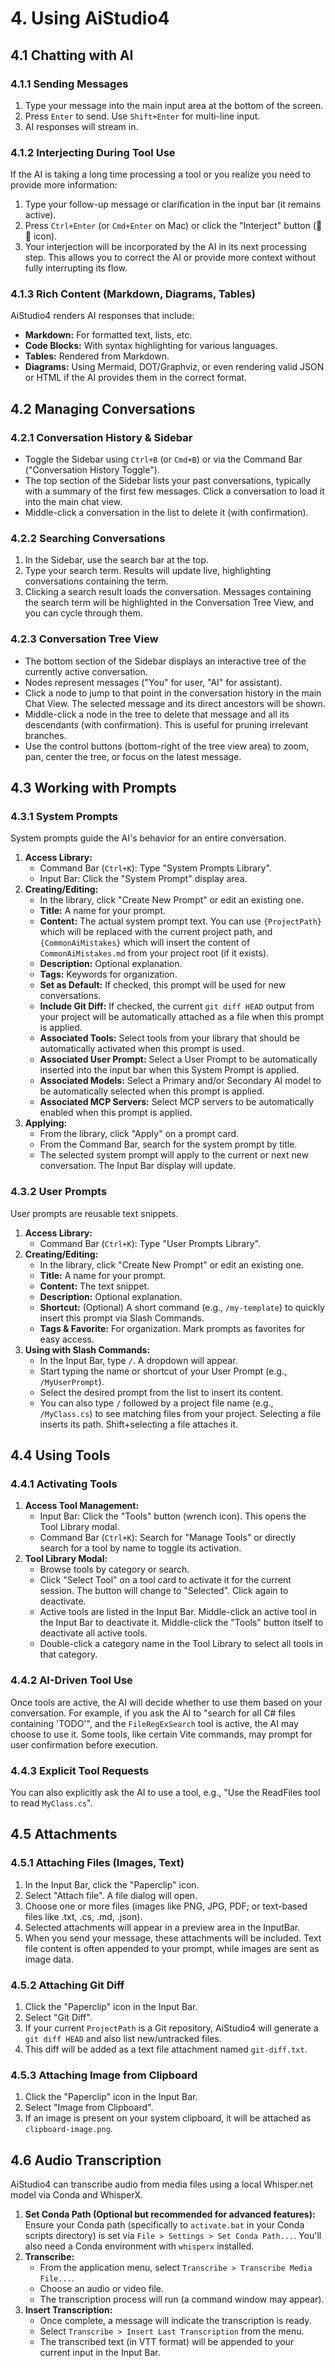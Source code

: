 ﻿# 4. Using AiStudio4

## 4.1 Chatting with AI

### 4.1.1 Sending Messages
1.  Type your message into the main input area at the bottom of the screen.
2.  Press `Enter` to send. Use `Shift+Enter` for multi-line input.
3.  AI responses will stream in.

### 4.1.2 Interjecting During Tool Use
If the AI is taking a long time processing a tool or you realize you need to provide more information:
1.  Type your follow-up message or clarification in the input bar (it remains active).
2.  Press `Ctrl+Enter` (or `Cmd+Enter` on Mac) or click the "Interject" button (💬➕ icon).
3.  Your interjection will be incorporated by the AI in its next processing step. This allows you to correct the AI or provide more context without fully interrupting its flow.

### 4.1.3 Rich Content (Markdown, Diagrams, Tables)
AiStudio4 renders AI responses that include:
*   **Markdown:** For formatted text, lists, etc.
*   **Code Blocks:** With syntax highlighting for various languages.
*   **Tables:** Rendered from Markdown.
*   **Diagrams:** Using Mermaid, DOT/Graphviz, or even rendering valid JSON or HTML if the AI provides them in the correct format.

## 4.2 Managing Conversations

### 4.2.1 Conversation History & Sidebar
*   Toggle the Sidebar using `Ctrl+B` (or `Cmd+B`) or via the Command Bar ("Conversation History Toggle").
*   The top section of the Sidebar lists your past conversations, typically with a summary of the first few messages. Click a conversation to load it into the main chat view.
*   Middle-click a conversation in the list to delete it (with confirmation).

### 4.2.2 Searching Conversations
1.  In the Sidebar, use the search bar at the top.
2.  Type your search term. Results will update live, highlighting conversations containing the term.
3.  Clicking a search result loads the conversation. Messages containing the search term will be highlighted in the Conversation Tree View, and you can cycle through them.

### 4.2.3 Conversation Tree View
*   The bottom section of the Sidebar displays an interactive tree of the currently active conversation.
*   Nodes represent messages ("You" for user, "AI" for assistant).
*   Click a node to jump to that point in the conversation history in the main Chat View. The selected message and its direct ancestors will be shown.
*   Middle-click a node in the tree to delete that message and all its descendants (with confirmation). This is useful for pruning irrelevant branches.
*   Use the control buttons (bottom-right of the tree view area) to zoom, pan, center the tree, or focus on the latest message.

## 4.3 Working with Prompts

### 4.3.1 System Prompts
System prompts guide the AI's behavior for an entire conversation.
1.  **Access Library:**
    *   Command Bar (`Ctrl+K`): Type "System Prompts Library".
    *   Input Bar: Click the "System Prompt" display area.
2.  **Creating/Editing:**
    *   In the library, click "Create New Prompt" or edit an existing one.
    *   **Title:** A name for your prompt.
    *   **Content:** The actual system prompt text. You can use `{ProjectPath}` which will be replaced with the current project path, and `{CommonAiMistakes}` which will insert the content of `CommonAiMistakes.md` from your project root (if it exists).
    *   **Description:** Optional explanation.
    *   **Tags:** Keywords for organization.
    *   **Set as Default:** If checked, this prompt will be used for new conversations.
    *   **Include Git Diff:** If checked, the current `git diff HEAD` output from your project will be automatically attached as a file when this prompt is applied.
    *   **Associated Tools:** Select tools from your library that should be automatically activated when this prompt is used.
    *   **Associated User Prompt:** Select a User Prompt to be automatically inserted into the input bar when this System Prompt is applied.
    *   **Associated Models:** Select a Primary and/or Secondary AI model to be automatically selected when this prompt is applied.
    *   **Associated MCP Servers:** Select MCP servers to be automatically enabled when this prompt is applied.
3.  **Applying:**
    *   From the library, click "Apply" on a prompt card.
    *   From the Command Bar, search for the system prompt by title.
    *   The selected system prompt will apply to the current or next new conversation. The Input Bar display will update.

### 4.3.2 User Prompts
User prompts are reusable text snippets.
1.  **Access Library:**
    *   Command Bar (`Ctrl+K`): Type "User Prompts Library".
2.  **Creating/Editing:**
    *   In the library, click "Create New Prompt" or edit an existing one.
    *   **Title:** A name for your prompt.
    *   **Content:** The text snippet.
    *   **Description:** Optional explanation.
    *   **Shortcut:** (Optional) A short command (e.g., `/my-template`) to quickly insert this prompt via Slash Commands.
    *   **Tags & Favorite:** For organization. Mark prompts as favorites for easy access.
3.  **Using with Slash Commands:**
    *   In the Input Bar, type `/`. A dropdown will appear.
    *   Start typing the name or shortcut of your User Prompt (e.g., `/MyUserPrompt`).
    *   Select the desired prompt from the list to insert its content.
    *   You can also type `/` followed by a project file name (e.g., `/MyClass.cs`) to see matching files from your project. Selecting a file inserts its path. Shift+selecting a file attaches it.

## 4.4 Using Tools

### 4.4.1 Activating Tools
1.  **Access Tool Management:**
    *   Input Bar: Click the "Tools" button (wrench icon). This opens the Tool Library modal.
    *   Command Bar (`Ctrl+K`): Search for "Manage Tools" or directly search for a tool by name to toggle its activation.
2.  **Tool Library Modal:**
    *   Browse tools by category or search.
    *   Click "Select Tool" on a tool card to activate it for the current session. The button will change to "Selected". Click again to deactivate.
    *   Active tools are listed in the Input Bar. Middle-click an active tool in the Input Bar to deactivate it. Middle-click the "Tools" button itself to deactivate all active tools.
    *   Double-click a category name in the Tool Library to select all tools in that category.

### 4.4.2 AI-Driven Tool Use
Once tools are active, the AI will decide whether to use them based on your conversation. For example, if you ask the AI to "search for all C# files containing 'TODO'", and the `FileRegExSearch` tool is active, the AI may choose to use it. Some tools, like certain Vite commands, may prompt for user confirmation before execution.

### 4.4.3 Explicit Tool Requests
You can also explicitly ask the AI to use a tool, e.g., "Use the ReadFiles tool to read `MyClass.cs`".

## 4.5 Attachments

### 4.5.1 Attaching Files (Images, Text)
1.  In the Input Bar, click the "Paperclip" icon.
2.  Select "Attach file". A file dialog will open.
3.  Choose one or more files (images like PNG, JPG, PDF; or text-based files like .txt, .cs, .md, .json).
4.  Selected attachments will appear in a preview area in the InputBar.
5.  When you send your message, these attachments will be included. Text file content is often appended to your prompt, while images are sent as image data.

### 4.5.2 Attaching Git Diff
1.  Click the "Paperclip" icon in the Input Bar.
2.  Select "Git Diff".
3.  If your current `ProjectPath` is a Git repository, AiStudio4 will generate a `git diff HEAD` and also list new/untracked files.
4.  This diff will be added as a text file attachment named `git-diff.txt`.

### 4.5.3 Attaching Image from Clipboard
1.  Click the "Paperclip" icon in the Input Bar.
2.  Select "Image from Clipboard".
3.  If an image is present on your system clipboard, it will be attached as `clipboard-image.png`.

## 4.6 Audio Transcription
AiStudio4 can transcribe audio from media files using a local Whisper.net model via Conda and WhisperX.
1.  **Set Conda Path (Optional but recommended for advanced features):** Ensure your Conda path (specifically to `activate.bat` in your Conda scripts directory) is set via `File > Settings > Set Conda Path...`. You'll also need a Conda environment with `whisperx` installed.
2.  **Transcribe:**
    *   From the application menu, select `Transcribe > Transcribe Media File...`.
    *   Choose an audio or video file.
    *   The transcription process will run (a command window may appear).
3.  **Insert Transcription:**
    *   Once complete, a message will indicate the transcription is ready.
    *   Select `Transcribe > Insert Last Transcription` from the menu.
    *   The transcribed text (in VTT format) will be appended to your current input in the Input Bar.